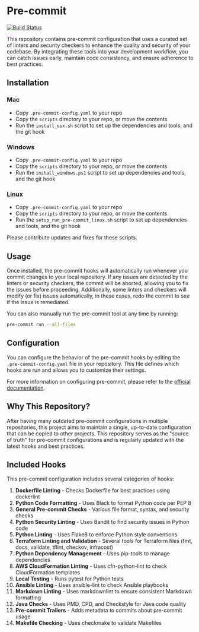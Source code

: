 # Pre-commit

[![Build Status](https://github.com/kirkdude/pre-commit/actions/workflows/pre-commit.yml/badge.svg)
](https://github.com/kirkdude/pre-commit/actions/workflows/pre-commit.yml)

This repository contains pre-commit configuration that uses a curated set of
linters and security checkers to enhance the quality and security of your
codebase. By integrating these tools into your development workflow, you can
catch issues early, maintain code consistency, and ensure adherence to best
practices.

## Installation

### Mac

- Copy `.pre-commit-config.yaml` to your repo
- Copy the `scripts` directory to your repo, or move the contents
- Run the `install_osx.sh` script to set up the dependencies and tools, and the git hook

### Windows

- Copy `.pre-commit-config.yaml` to your repo
- Copy the `scripts` directory to your repo, or move the contents
- Run the `install_windows.ps1` script to set up dependencies and tools, and the git hook

### Linux

- Copy `.pre-commit-config.yaml` to your repo
- Copy the `scripts` directory to your repo, or move the contents
- Run the `setup_run_pre-commit_linux.sh` script to set up dependencies and tools, and the git hook

Please contribute updates and fixes for these scripts.

## Usage

Once installed, the pre-commit hooks will automatically run whenever you commit
changes to your local repository. If any issues are detected by the linters or
security checkers, the commit will be aborted, allowing you to fix the issues
before proceeding. Additionally, some linters and checkers will modify (or fix)
issues automatically, in these cases, redo the commit to see if the issue is
remediated.

You can also manually run the pre-commit tool at any time by running:

```bash
pre-commit run --all-files
```

## Configuration

You can configure the behavior of the pre-commit hooks by editing the
`.pre-commit-config.yaml` file in your repository. This file defines which hooks
are run and allows you to customize their settings.

For more information on configuring pre-commit, please refer to the [official documentation](https://pre-commit.com/).

## Why This Repository?

After having many outdated pre-commit configurations in multiple repositories, this project
aims to maintain a single, up-to-date configuration that can be copied to other projects.
This repository serves as the "source of truth" for pre-commit configurations and is
regularly updated with the latest hooks and best practices.

## Included Hooks

This pre-commit configuration includes several categories of hooks:

1. **Dockerfile Linting** - Checks Dockerfile for best practices using dockerlint
2. **Python Code Formatting** - Uses Black to format Python code per PEP 8
3. **General Pre-commit Checks** - Various file format, syntax, and security checks
4. **Python Security Linting** - Uses Bandit to find security issues in Python code
5. **Python Linting** - Uses Flake8 to enforce Python style conventions
6. **Terraform Linting and Validation** - Several tools for Terraform files
   (fmt, docs, validate, tflint, checkov, infracost)
7. **Python Dependency Management** - Uses pip-tools to manage dependencies
8. **AWS CloudFormation Linting** - Uses cfn-python-lint to check CloudFormation templates
9. **Local Testing** - Runs pytest for Python tests
10. **Ansible Linting** - Uses ansible-lint to check Ansible playbooks
11. **Markdown Linting** - Uses markdownlint to ensure consistent Markdown formatting
12. **Java Checks** - Uses PMD, CPD, and Checkstyle for Java code quality
13. **Pre-commit Trailers** - Adds metadata to commits about pre-commit usage
14. **Makefile Checking** - Uses checkmake to validate Makefiles
